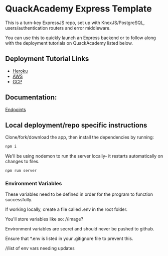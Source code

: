 # QuackAcademy Express Template

This is a turn-key ExpressJS repo, set up with KnexJS/PostgreSQL, users/authentication routers and error middleware.

You can use this to quickly launch an Express backend or to follow along with the deployment tutorials on QuackAcademy listed below.

## Deployment Tutorial Links
* [Heroku](https://www.quackacademy.com/curriculum/backend/09a-heroku)
* [AWS](https://www.quackacademy.com/curriculum/backend/09b-aws)
* [GCP](https://www.quackacademy.com/curriculum/backend/09c-gcp)

## Documentation:
[Endpoints](https://github.com//QuackAcademy/Express-Template/blob/master/Endpoints.md)

## Local deployment/repo specific instructions

Clone/fork/download the app, then install the dependencies by running:
```js
npm i
```
We'll be using nodemon to run the server locally- it restarts automatically on changes to files.
```js
npm run server
```

### Environment Variables
These variables need to be defined in order for the program to function successfully.

If working locally, create a file called .env in the root folder. 

You'll store variables like so: //image?

Environment variables are secret and should never be pushed to github. 

Ensure that *.env is listed in your .gitignore file to prevent this.

//list of env vars needing updates